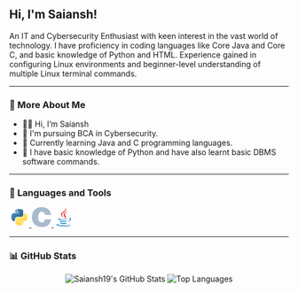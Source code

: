 ## Hi, I'm Saiansh!

An IT and Cybersecurity Enthusiast with keen interest in the vast world of technology. I have proficiency in coding languages like Core Java and Core C, and basic knowledge of Python and HTML. Experience gained in configuring Linux environments and beginner-level understanding of multiple Linux terminal commands.

---

### 🧐 More About Me
- 👋🏻 Hi, I’m Saiansh  
- 👀 I'm pursuing BCA in Cybersecurity.  
- 🌱 Currently learning Java and C programming languages.  
- 📖 I have basic knowledge of Python and have also learnt basic DBMS software commands.  

---

### 🔨 Languages and Tools

<a href="https://www.python.org/" target="_blank">
  <img src="https://raw.githubusercontent.com/devicons/devicon/master/icons/python/python-original.svg" alt="Python" height="36px"/>
</a>
<a href="https://www.cprogramming.com/" target="_blank">
  <img src="https://raw.githubusercontent.com/devicons/devicon/master/icons/c/c-original.svg" alt="C" height="36px"/>
</a>
<a href="https://www.java.com/" target="_blank">
  <img src="https://raw.githubusercontent.com/devicons/devicon/master/icons/java/java-original.svg" alt="Java" height="36px"/>
</a>

---

### 📊 GitHub Stats

<p align="center">
  <img src="https://github-readme-stats.vercel.app/api?username=Saiansh19&show_icons=true&hide_border=true&theme=github_light" alt="Saiansh19's GitHub Stats" height="150"/>
  <img src="https://github-readme-stats.vercel.app/api/top-langs/?username=Saiansh19&layout=compact&hide_border=true&theme=github_light" alt="Top Languages" height="150"/>
</p>
